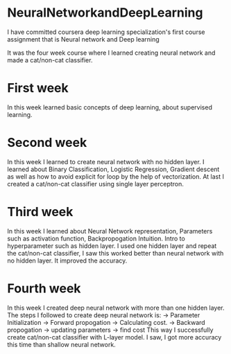 # NeuralNetworkandDeepLearning
I have committed coursera deep learning specialization's first course assignment that is Neural network and Deep learning

It was the four week course where I learned creating neural network and made a cat/non-cat classifier.

# First week 
In this week learned basic concepts of deep learning, about supervised learning.

# Second week 
In this week I learned to create neural network with no hidden layer. 
I learned about Binary Classification, Logistic Regression, Gradient descent as well as how to avoid explicit for loop by the help of vectorization.
At last I created a cat/non-cat classifier using single layer perceptron.

# Third week 
In this week I learned about Neural Network representation, Parameters such as activation function, Backpropogation Intuition.
Intro to hyperparameter such as hidden layer. 
I used one hidden layer and repeat the cat/non-cat classifier, I saw this worked better than neural network with no hidden layer. It improved the accuracy.

# Fourth week
In this week I created deep neural network with more than one hidden layer.
The steps I followed to create deep neural network is:
           -> Parameter Initialization
           -> Forward propogation
           -> Calculating cost.
           -> Backward propogation
           -> updating parameters
           -> find cost
 This way I successfully create cat/non-cat classifier with L-layer model.
 I saw, I got more accuracy this time than shallow neural network.
